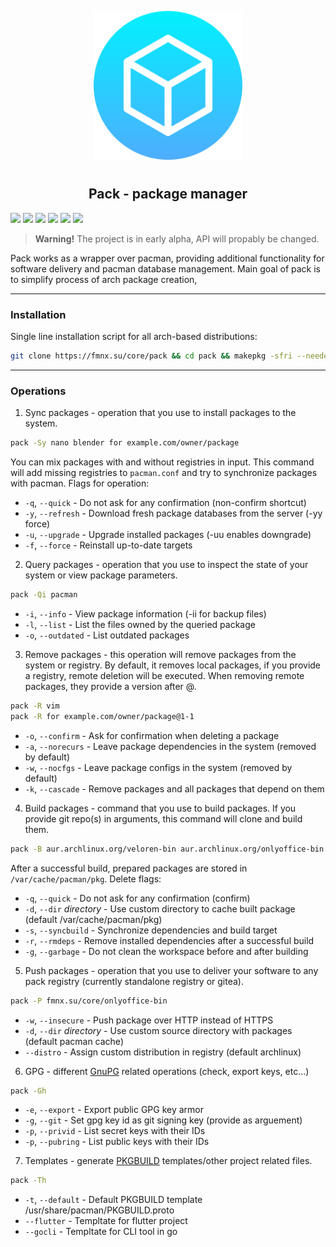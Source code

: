 <p align="center">
<img style="align: center; padding-left: 10px; padding-right: 10px; padding-bottom: 10px;" width="238px" height="238px" src="./logo.png" />
</p>

<h2 align="center">Pack - package manager</h2>

![](https://img.shields.io/badge/status-alpha-red.svg)
[![](https://img.shields.io/badge/license-gpl-orange.svg)](https://fmnx.su/core/pack/src/branch/main/LICENSE)
[![](https://img.shields.io/badge/fmnx-repo-006db0.svg)](https://fmnx.su/core/pack)
[![](https://img.shields.io/badge/codeberg-repo-45a3fb.svg)](https://codeberg.org/fmnx/pack)
[![](https://img.shields.io/badge/github-repo-white.svg)](https://github.com/fmnx-su/pack)
[![](https://img.shields.io/badge/arch-package-00bcd4.svg)](https://fmnx.su/core/-/packages/arch/pack)

> **Warning!** The project is in early alpha, API will propably be changed.

Pack works as a wrapper over pacman, providing additional functionality for software delivery and pacman database management. Main goal of pack is to simplify process of arch package creation,

---

### Installation

Single line installation script for all arch-based distributions:

```sh
git clone https://fmnx.su/core/pack && cd pack && makepkg -sfri --needed --noconfirm
```

---

### Operations

1. Sync packages - operation that you use to install packages to the system.

```sh
pack -Sy nano blender for example.com/owner/package
```

You can mix packages with and without registries in input. This command will add missing registries to `pacman.conf` and try to synchronize packages with pacman. Flags for operation:

- `-q`, `--quick` - Do not ask for any confirmation (non-confirm shortcut)
- `-y`, `--refresh` - Download fresh package databases from the server (-yy force)
- `-u`, `--upgrade` - Upgrade installed packages (-uu enables downgrade)
- `-f`, `--force` - Reinstall up-to-date targets

2. Query packages - operation that you use to inspect the state of your system or view package parameters.

```sh
pack -Qi pacman
```

- `-i`, `--info` - View package information (-ii for backup files)
- `-l`, `--list` - List the files owned by the queried package
- `-o`, `--outdated` - List outdated packages

3. Remove packages - this operation will remove packages from the system or registry. By default, it removes local packages, if you provide a registry, remote deletion will be executed. When removing remote packages, they provide a version after @.

```sh
pack -R vim
pack -R for example.com/owner/package@1-1
```

- `-o`, `--confirm` - Ask for confirmation when deleting a package
- `-a`, `--norecurs` - Leave package dependencies in the system (removed by default)
- `-w`, `--nocfgs` - Leave package configs in the system (removed by default)
- `-k`, `--cascade` - Remove packages and all packages that depend on them

4. Build packages - command that you use to build packages. If you provide git repo(s) in arguments, this command will clone and build them.

```sh
pack -B aur.archlinux.org/veloren-bin aur.archlinux.org/onlyoffice-bin
```

After a successful build, prepared packages are stored in `/var/cache/pacman/pkg`. Delete flags:

- `-q`, `--quick` - Do not ask for any confirmation (confirm)
- `-d`, `--dir` _directory_ - Use custom directory to cache built package (default /var/cache/pacman/pkg)
- `-s`, `--syncbuild` - Synchronize dependencies and build target
- `-r`, `--rmdeps` - Remove installed dependencies after a successful build
- `-g`, `--garbage` - Do not clean the workspace before and after building

5. Push packages - operation that you use to deliver your software to any pack registry (currently standalone registry or gitea).

```sh
pack -P fmnx.su/core/onlyoffice-bin
```

- `-w`, `--insecure` - Push package over HTTP instead of HTTPS
- `-d`, `--dir` _directory_ - Use custom source directory with packages (default pacman cache)
- `--distro` - Assign custom distribution in registry (default archlinux)

6. GPG - different [GnuPG](https://gnupg.org/) related operations (check, export keys, etc...)

```sh
pack -Gh
```

- `-e`, `--export` - Export public GPG key armor
- `-g`, `--git` - Set gpg key id as git signing key (provide as arguement)
- `-p`, `--privid` - List secret keys with their IDs
- `-p`, `--pubring` - List public keys with their IDs

7. Templates - generate [PKGBUILD](https://wiki.archlinux.org/title/PKGBUILD) templates/other project related files.

```sh
pack -Th
```

- `-t`, `--default` - Default PKGBUILD template /usr/share/pacman/PKGBUILD.proto
- `--flutter` - Templtate for flutter project
- `--gocli` - Templtate for CLI tool in go
